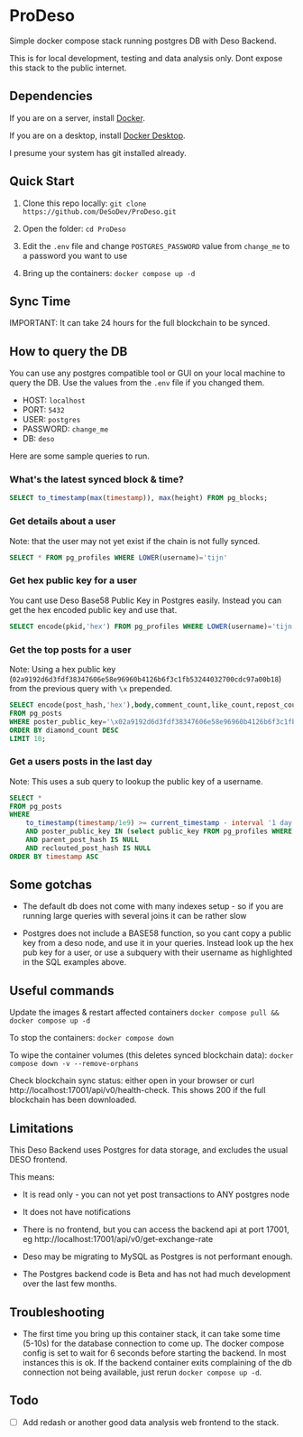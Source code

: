 # ProDeso

Simple docker compose stack running postgres DB with Deso Backend.

This is for local development, testing and data analysis only. Dont expose this stack to the public internet.

## Dependencies

If you are on a server, install [Docker](https://docs.docker.com/engine/install/).

If you are on a desktop, install [Docker Desktop](https://www.docker.com/products/docker-desktop).

I presume your system has git installed already.

## Quick Start

1. Clone this repo locally: 
`git clone https://github.com/DeSoDev/ProDeso.git`

2. Open the folder:
`cd ProDeso`

3. Edit the `.env` file and change `POSTGRES_PASSWORD` value from `change_me` to a password you want to use

4. Bring up the containers:
`docker compose up -d`

## Sync Time

IMPORTANT: It can take 24 hours for the full blockchain to be synced.

## How to query the DB

You can use any postgres compatible tool or GUI on your local machine to query the DB. Use the values from the `.env` file if you changed them.

* HOST: `localhost`
* PORT: `5432`
* USER: `postgres`
* PASSWORD: `change_me`
* DB: `deso`

Here are some sample queries to run.

### What's the latest synced block & time?

```sql
SELECT to_timestamp(max(timestamp)), max(height) FROM pg_blocks;
```

### Get details about a user

Note: that the user may not yet exist if the chain is not fully synced.

```sql
SELECT * FROM pg_profiles WHERE LOWER(username)='tijn'
```

### Get hex public key for a user

You cant use Deso Base58 Public Key in Postgres easily. Instead you can get the hex encoded public key and use that.

```sql
SELECT encode(pkid,'hex') FROM pg_profiles WHERE LOWER(username)='tijn';

```

### Get the top posts for a user

Note: Using a hex public key (`02a9192d6d3fdf38347606e58e96960b4126b6f3c1fb53244032700cdc97a00b18`) from the previous query with `\x` prepended.

```sql
SELECT encode(post_hash,'hex'),body,comment_count,like_count,repost_count,quote_repost_count,diamond_count
FROM pg_posts 
WHERE poster_public_key='\x02a9192d6d3fdf38347606e58e96960b4126b6f3c1fb53244032700cdc97a00b18'
ORDER BY diamond_count DESC 
LIMIT 10;
```

### Get a users posts in the last day

Note: This uses a sub query to lookup the public key of a username.

```sql
SELECT * 
FROM pg_posts 
WHERE 
	to_timestamp(timestamp/1e9) >= current_timestamp - interval '1 day'
    AND poster_public_key IN (select public_key FROM pg_profiles WHERE LOWER(username)='tijn')
    AND parent_post_hash IS NULL
    AND reclouted_post_hash IS NULL
ORDER BY timestamp ASC
```



## Some gotchas

* The default db does not come with many indexes setup - so if you are running large queries with several joins it can be rather slow

* Postgres does not include a BASE58 function, so you cant copy a public key from a deso node, and use it in your queries. Instead look up the hex pub key for a user, or use a subquery with their username as highlighted in the SQL examples above.

## Useful commands

Update the images & restart affected containers
`docker compose pull && docker compose up -d`

To stop the containers: 
`docker compose down`

To wipe the container volumes (this deletes synced blockchain data): 
`docker compose down -v --remove-orphans`

Check blockchain sync status: either open in your browser or curl http://localhost:17001/api/v0/health-check. This shows 200 if the full blockchain has been downloaded.

## Limitations

This Deso Backend uses Postgres for data storage, and excludes the usual DESO frontend.

This means:

* It is read only - you can not yet post transactions to ANY postgres node

* It does not have notifications

* There is no frontend, but you can access the backend api at port 17001, eg http://localhost:17001/api/v0/get-exchange-rate

* Deso may be migrating to MySQL as Postgres is not performant enough.

* The Postgres backend code is Beta and has not had much development over the last few months. 

## Troubleshooting

* The first time you bring up this container stack, it can take some time (5-10s) for the database connection to come up. The docker compose config is set to wait for 6 seconds before starting the backend. In most instances this is ok. If the backend container exits complaining of the db connection not being available, just rerun `docker compose up -d`.

## Todo

- [ ] Add redash or another good data analysis web frontend to the stack.